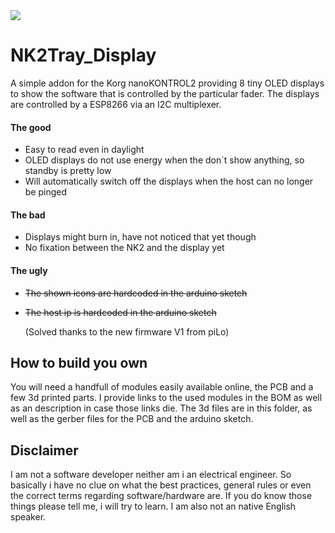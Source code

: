 <img src="https://media.discordapp.net/attachments/532233406482743300/653946714561970176/IMG_20190927_114511.jpg?width=841&height=631">

# NK2Tray_Display
A simple addon for the Korg nanoKONTROL2 providing 8 tiny OLED displays to show the software that is controlled by the particular fader. The displays are controlled by a ESP8266 via an I2C multiplexer.

#### The good
* Easy to read even in daylight
* OLED displays do not use energy when the don´t show anything, so standby is pretty low
* Will automatically switch off the displays when the host can no longer be pinged

#### The bad
* Displays might burn in, have not noticed that yet though
* No fixation between the NK2 and the display yet

#### The ugly
* ~~The shown icons are hardcoded in the arduino sketch~~
* ~~The host ip is hardcoded in the arduino sketch~~

  (Solved thanks to the new firmware V1 from piLo)

## How to build you own
You will need a handfull of modules easily available online, the PCB and a few 3d printed parts.
I provide links to the used modules in the BOM as well as an description in case those links die. 
The 3d files are in this folder, as well as the gerber files for the PCB and the arduino sketch.


## Disclaimer
I am not a software developer neither am i an electrical engineer. So basically i have no clue on what the best practices, general rules or even the correct terms regarding software/hardware are.
If you do know those things please tell me, i will try to learn.
I am also not an native English speaker.







